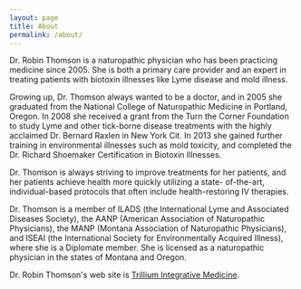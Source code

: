 ```yaml
---
layout: page
title: About
permalink: /about/
---
```




Dr. Robin Thomson is a naturopathic physician who has been practicing medicine since 2005. She is both a primary care provider and an expert in treating patients with biotoxin illnesses like Lyme disease and mold illness.

Growing up, Dr. Thomson always wanted to be a doctor, and in 2005 she graduated from the National College of Naturopathic Medicine in Portland, Oregon.  In 2008 she received a grant from the Turn the Corner Foundation to study Lyme and other tick-borne disease treatments with the highly acclaimed Dr. Bernard Raxlen in New York Cit.  In 2013 she gained further training in environmental illnesses such as mold toxicity, and completed the Dr. Richard Shoemaker Certification in Biotoxin Illnesses.

 

Dr. Thomson is always striving to improve treatments for her patients, and her patients achieve health more quickly utilizing a state- of-the-art, individual-based protocols that often include health-restoring IV therapies.

 

Dr. Thomson is a member of ILADS (the International Lyme and Associated Diseases Society), the AANP (American Association of Naturopathic Physicians), the MANP (Montana Association of Naturopathic Physicians), and ISEAI (the International Society for Environmentally Acquired Illness), where she is a Diplomate member.  She is licensed as a naturopathic physician in the states of Montana and Oregon.

Dr. Robin Thomson's web site is [Trillium Integrative Medicine](https://www.trilliumclinic.net/).